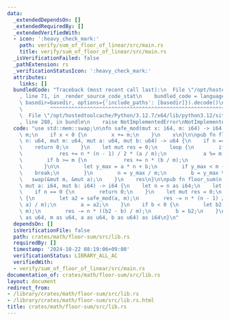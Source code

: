 ```yaml
---
data:
  _extendedDependsOn: []
  _extendedRequiredBy: []
  _extendedVerifiedWith:
  - icon: ':heavy_check_mark:'
    path: verify/sum_of_floor_of_linear/src/main.rs
    title: verify/sum_of_floor_of_linear/src/main.rs
  _isVerificationFailed: false
  _pathExtension: rs
  _verificationStatusIcon: ':heavy_check_mark:'
  attributes:
    links: []
  bundledCode: "Traceback (most recent call last):\n  File \"/opt/hostedtoolcache/Python/3.12.7/x64/lib/python3.12/site-packages/onlinejudge_verify/documentation/build.py\"\
    , line 71, in _render_source_code_stat\n    bundled_code = language.bundle(stat.path,\
    \ basedir=basedir, options={'include_paths': [basedir]}).decode()\n          \
    \         ^^^^^^^^^^^^^^^^^^^^^^^^^^^^^^^^^^^^^^^^^^^^^^^^^^^^^^^^^^^^^^^^^^^^^^^^^^^^^^^^^\n\
    \  File \"/opt/hostedtoolcache/Python/3.12.7/x64/lib/python3.12/site-packages/onlinejudge_verify/languages/rust.py\"\
    , line 288, in bundle\n    raise NotImplementedError\nNotImplementedError\n"
  code: "use std::mem::swap;\n\nfn safe_mod(mut x: i64, m: i64) -> i64 {\n    x %=\
    \ m;\n    if x < 0 {\n        x += m;\n    }\n    x\n}\n\npub fn floor_sum_unsigned(mut\
    \ n: u64, mut m: u64, mut a: u64, mut b: u64) -> u64 {\n    if n == 0 {\n    \
    \    return 0;\n    }\n    let mut res = 0;\n    loop {\n        if a >= m {\n\
    \            res += n * (n - 1) / 2 * (a / m);\n            a %= m;\n        }\n\
    \        if b >= m {\n            res += n * (b / m);\n            b %= m;\n \
    \       }\n\n        let y_max = a * n + b;\n        if y_max < m {\n        \
    \    break;\n        }\n        n = y_max / m;\n        b = y_max % m;\n     \
    \   swap(&mut m, &mut a);\n    }\n    res\n}\n\npub fn floor_sum(n: u64, m: u64,\
    \ mut a: i64, mut b: i64) -> i64 {\n    let n = n as i64;\n    let m = m as i64;\n\
    \    if n == 0 {\n        return 0;\n    }\n    let mut res = 0;\n    if a < 0\
    \ {\n        let a2 = safe_mod(a, m);\n        res -= n * (n - 1) / 2 * ((a2 -\
    \ a) / m);\n        a = a2;\n    }\n    if b < 0 {\n        let b2 = safe_mod(b,\
    \ m);\n        res -= n * ((b2 - b) / m);\n        b = b2;\n    }\n    res + floor_sum_unsigned(n\
    \ as u64, m as u64, a as u64, b as u64) as i64\n}\n"
  dependsOn: []
  isVerificationFile: false
  path: crates/math/floor-sum/src/lib.rs
  requiredBy: []
  timestamp: '2024-10-22 08:19:06+09:00'
  verificationStatus: LIBRARY_ALL_AC
  verifiedWith:
  - verify/sum_of_floor_of_linear/src/main.rs
documentation_of: crates/math/floor-sum/src/lib.rs
layout: document
redirect_from:
- /library/crates/math/floor-sum/src/lib.rs
- /library/crates/math/floor-sum/src/lib.rs.html
title: crates/math/floor-sum/src/lib.rs
---
```

